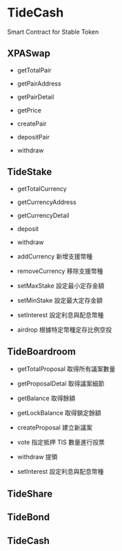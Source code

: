 # TideCash
Smart Contract for Stable Token

## XPASwap
- getTotalPair
- getPairAddress
- getPairDetail
- getPrice

- createPair
- depositPair
- withdraw


## TideStake
- getTotalCurrency
- getCurrencyAddress
- getCurrencyDetail
- deposit
- withdraw

- addCurrency 新增支援幣種
- removeCurrency 移除支援幣種
- setMaxStake 設定最小定存金額
- setMinStake 設定最大定存金額
- setInterest 設定利息與配息幣種
- airdrop 根據特定幣種定存比例空投


## TideBoardroom
- getTotalProposal 取得所有議案數量
- getProposalDetal 取得議案細節
- getBalance 取得餘額
- getLockBalance 取得鎖定餘額

- createProposal 建立新議案
- vote 指定抵押 TIS 數量進行投票
- withdraw 提領

- setInterest 設定利息與配息幣種


## TideShare


## TideBond


## TideCash

